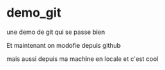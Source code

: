 # demo_git
une demo de git qui se passe bien

Et maintenant on modofie depuis github

mais aussi depuis ma machine en locale et c'est cool

